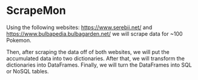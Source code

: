 # ScrapeMon
Using the following websites:
https://www.serebii.net/
and
https://www.bulbapedia.bulbagarden.net/
we will scrape data for ~100 Pokemon.

Then, after scraping the data off of both websites, we will put the accumulated data into two dictionaries.
After that, we will transform the dictionaries into DataFrames.
Finally, we will turn the DataFrames into SQL or NoSQL tables.

